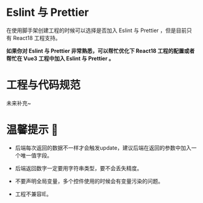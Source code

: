 # Eslint 与 Prettier 

在使用脚手架创建工程的时候可以选择是否加入 Eslint 与 Prettier ，但是目前只有 React18 工程支持。

**如果你对 Eslint 与 Prettier 非常熟悉，可以帮忙优化下 React18 工程的配置或者帮忙在 Vue3 工程中加入 Eslint 与 Prettier 。**

# 工程与代码规范

未来补充~

# 温馨提示 🙋

- 后端每次返回的数据不一样才会触发update，建议后端在返回的参数中加入一个唯一值字段。

- 后端返回数字一定要用字符串类型，要不会丢失精度。

- 不要声明全局变量，多个控件使用的时候会有变量污染的问题。

- 工程不兼容IE。



